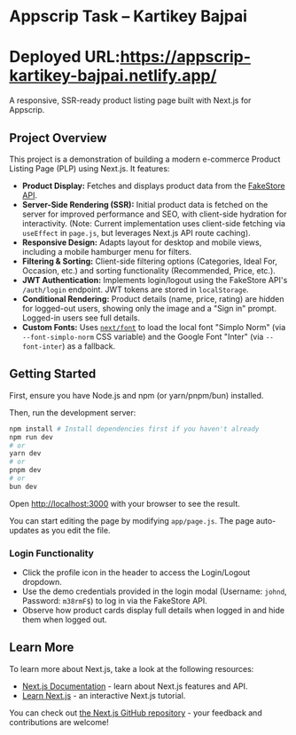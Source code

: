 # Appscrip Task – Kartikey Bajpai
# Deployed URL:https://appscrip-kartikey-bajpai.netlify.app/
A responsive, SSR-ready product listing page built with Next.js for Appscrip.

## Project Overview

This project is a demonstration of building a modern e-commerce Product Listing Page (PLP) using Next.js. It features:

*   **Product Display:** Fetches and displays product data from the [FakeStore API](https://fakestoreapi.com/).
*   **Server-Side Rendering (SSR):** Initial product data is fetched on the server for improved performance and SEO, with client-side hydration for interactivity. (Note: Current implementation uses client-side fetching via `useEffect` in `page.js`, but leverages Next.js API route caching).
*   **Responsive Design:** Adapts layout for desktop and mobile views, including a mobile hamburger menu for filters.
*   **Filtering & Sorting:** Client-side filtering options (Categories, Ideal For, Occasion, etc.) and sorting functionality (Recommended, Price, etc.).
*   **JWT Authentication:** Implements login/logout using the FakeStore API's `/auth/login` endpoint. JWT tokens are stored in `localStorage`.
*   **Conditional Rendering:** Product details (name, price, rating) are hidden for logged-out users, showing only the image and a "Sign in" prompt. Logged-in users see full details.
*   **Custom Fonts:** Uses [`next/font`](https://nextjs.org/docs/app/building-your-application/optimizing/fonts) to load the local font "Simplo Norm" (via `--font-simplo-norm` CSS variable) and the Google Font "Inter" (via `--font-inter`) as a fallback.

## Getting Started

First, ensure you have Node.js and npm (or yarn/pnpm/bun) installed.

Then, run the development server:

```bash
npm install # Install dependencies first if you haven't already
npm run dev
# or
yarn dev
# or
pnpm dev
# or
bun dev
```

Open [http://localhost:3000](http://localhost:3000) with your browser to see the result.

You can start editing the page by modifying `app/page.js`. The page auto-updates as you edit the file.

### Login Functionality

*   Click the profile icon in the header to access the Login/Logout dropdown.
*   Use the demo credentials provided in the login modal (Username: `johnd`, Password: `m38rmF$`) to log in via the FakeStore API.
*   Observe how product cards display full details when logged in and hide them when logged out.

## Learn More

To learn more about Next.js, take a look at the following resources:

*   [Next.js Documentation](https://nextjs.org/docs) - learn about Next.js features and API.
*   [Learn Next.js](https://nextjs.org/learn) - an interactive Next.js tutorial.

You can check out [the Next.js GitHub repository](https://github.com/vercel/next.js) - your feedback and contributions are welcome!
